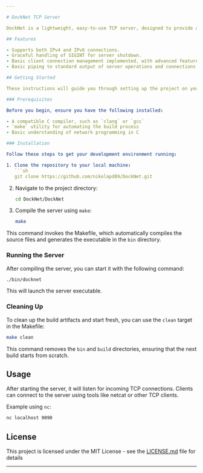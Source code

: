 ```yaml
---

# DockNet TCP Server

DockNet is a lightweight, easy-to-use TCP server, designed to provide a robust framework for handling TCP connections. It's built with simplicity and efficiency in mind, making it ideal for those looking to understand or implement fundamental TCP server operations. To further support this goal, the source code of DockNet is enriched with tutorial-like explanatory comments.

## Features

- Supports both IPv4 and IPv6 connections.
- Graceful handling of SIGINT for server shutdown.
- Basic client connection management implemented, with advanced features such as polling and forking planned for future updates.
- Basic piping to standard output of server operations and connections.

## Getting Started

These instructions will guide you through setting up the project on your local machine for development and testing purposes.

### Prerequisites

Before you begin, ensure you have the following installed:

- A compatible C compiler, such as `clang` or `gcc`
- `make` utility for automating the build process
- Basic understanding of network programming in C

### Installation

Follow these steps to get your development environment running:

1. Clone the repository to your local machine:
   ```sh
   git clone https://github.com/nikolapd89/DockNet.git
   ```

2. Navigate to the project directory:
   ```sh
   cd DockNet/DockNet
   ```

3. Compile the server using `make`:
   ```sh
   make
   ```
This command invokes the Makefile, which automatically compiles the source files and generates the executable in the `bin` directory.

### Running the Server

After compiling the server, you can start it with the following command:

```sh
./bin/docknet
```

This will launch the server executable.

### Cleaning Up

To clean up the build artifacts and start fresh, you can use the `clean` target in the Makefile:

```sh
make clean
```
This command removes the `bin` and `build` directories, ensuring that the next build starts from scratch.

## Usage

After starting the server, it will listen for incoming TCP connections. Clients can connect to the server using tools like netcat or other TCP clients.

Example using `nc`:

```sh
nc localhost 9090
```

## License

This project is licensed under the MIT License - see the [LICENSE.md](LICENSE.md) file for details

---
```

